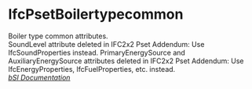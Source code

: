 IfcPsetBoilertypecommon
=======================
Boiler type common attributes.  
SoundLevel attribute deleted in IFC2x2 Pset Addendum: Use IfcSoundProperties
instead. PrimaryEnergySource and AuxiliaryEnergySource attributes deleted in
IFC2x2 Pset Addendum: Use IfcEnergyProperties, IfcFuelProperties, etc.
instead.  
[ _bSI
Documentation_](https://standards.buildingsmart.org/IFC/DEV/IFC4_2/FINAL/HTML/schema/ifchvacdomain/pset/pset_boilertypecommon.htm)


